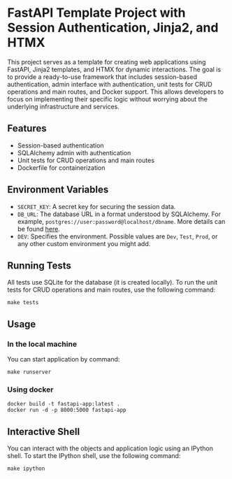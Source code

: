 # FastAPI Template Project with Session Authentication, Jinja2, and HTMX

This project serves as a template for creating web applications using FastAPI, Jinja2 templates, and HTMX for dynamic interactions. The goal is to provide a ready-to-use framework that includes session-based authentication, admin interface with authentication, unit tests for CRUD operations and main routes, and Docker support. This allows developers to focus on implementing their specific logic without worrying about the underlying infrastructure and services.

## Features
- Session-based authentication
- SQLAlchemy admin with authentication
- Unit tests for CRUD operations and main routes
- Dockerfile for containerization

## Environment Variables
- `SECRET_KEY`: A secret key for securing the session data.
- `DB_URL`: The database URL in a format understood by SQLAlchemy. For example, `postgres://user:password@localhost/dbname`. More details can be found [here](https://pypi.org/project/dj-database-url/).
- `DEV`: Specifies the environment. Possible values are `Dev`, `Test`, `Prod`, or any other custom environment you might add.

## Running Tests
All tests use SQLite for the database (it is created locally). To run the unit tests for CRUD operations and main routes, use the following command:
```shell
make tests
```

## Usage

### In the local machine
You can start application by command:
```shell
make runserver
```

### Using docker
```shell
docker build -t fastapi-app:latest .
docker run -d -p 8000:5000 fastapi-app
```

## Interactive Shell
You can interact with the objects and application logic using an IPython shell. To start the IPython shell, use the following command:
```shell
make ipython
```